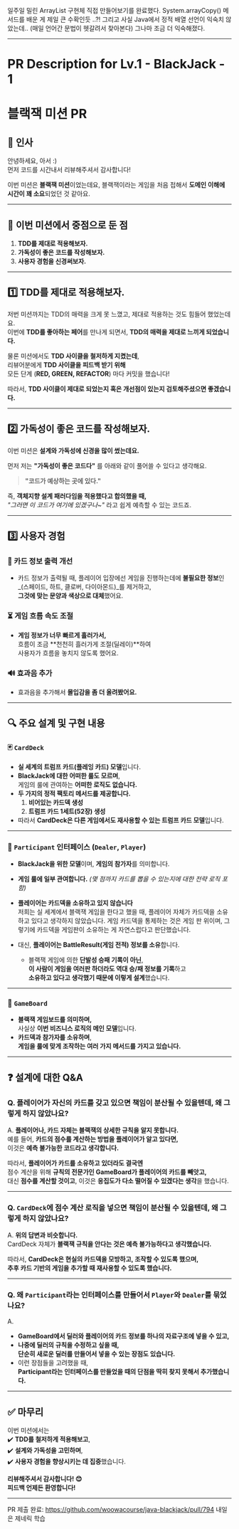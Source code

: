 일주일 밀린 ArrayList 구현체 직접 만들어보기를 완료했다.
System.arrayCopy() 메서드를 배운 게 제일 큰 수확인듯 ..?!
그리고 사실 Java에서 정적 배열 선언이 익숙치 않았는데.. (매일 언어간 문법이 헷갈려서 찾아본다)
그나마 조금 더 익숙해졌다.






- - - 

# PR Description for Lv.1 - BlackJack - 1

# 블랙잭 미션 PR

## 👋 인사  
안녕하세요, 아서 :)  
먼저 코드를 시간내서 리뷰해주셔서 감사합니다!  

이번 미션은 **블랙잭 미션**이었는데요, 블랙잭이라는 게임을 처음 접해서 **도메인 이해에 시간이 꽤 소요**되었던 것 같아요.

---

## 🎯 이번 미션에서 중점으로 둔 점  
1. **TDD를 제대로 적용해보자.**  
2. **가독성이 좋은 코드를 작성해보자.** 
3. **사용자 경험을 신경써보자.**  

---

## 1️⃣ TDD를 제대로 적용해보자.  
저번 미션까지는 TDD의 매력을 크게 못 느꼈고, 제대로 적용하는 것도 힘들어 했었는데요.  
이번에 **TDD를 좋아하는 페어**를 만나게 되면서, **TDD의 매력을 제대로 느끼게 되었습니다.**  

물론 미션에서도 **TDD 사이클을 철저하게 지켰는데**,  
리뷰어분에게 **TDD 사이클을 피드백 받기 위해**  
모든 단계 (**RED, GREEN, REFACTOR**) 마다 커밋을 했습니다!  

따라서, **TDD 사이클이 제대로 되었는지 혹은 개선점이 있는지 검토해주셨으면 좋겠습니다.**  

---

## 2️⃣ 가독성이 좋은 코드를 작성해보자.
이번 미션은 **설계와 가독성에 신경을 많이 썼는데요.**  

먼저 저는 **"가독성이 좋은 코드다"** 를 아래와 같이 풀어쓸 수 있다고 생각해요.  
> **"코드가 예상하는 곳에 있다."**  

즉, **객체지향 설계 패러다임을 적용했다고 합의했을 때,**  
_"그러면 이 코드가 여기에 있겠구나~"_ 라고 쉽게 예측할 수 있는 코드죠.  

---

## 3️⃣ 사용자 경험  
### 🎨 카드 정보 출력 개선  
- 카드 정보가 출력될 때, 플레이어 입장에선 게임을 진행하는데에 **불필요한 정보**인  
  _(스페이드, 하트, 클로버, 다이아몬드)_를 제거하고,  
  **그것에 맞는 문양과 색상으로 대체**했어요.  

### ⏳ 게임 흐름 속도 조절  
- **게임 정보가 너무 빠르게 흘러가서,**  
  흐름이 조금 **천천히 흘러가게 조절(딜레이)**하여  
  사용자가 흐름을 놓치지 않도록 했어요.  

### 🔊 효과음 추가  
- 효과음을 추가해서 **몰입감을 좀 더 올려봤어요.**  

---

## 🔍 주요 설계 및 구현 내용  

### 🃏 `CardDeck`  
- **실 세계의 트럼프 카드(플레잉 카드) 모델**입니다.  
- **BlackJack에 대한 어떠한 룰도 모르며**,  
  게임의 룰에 관여하는 **어떠한 로직도 없습니다.**  
- **두 가지의 정적 팩토리 메서드를 제공합니다.**
  1. **비어있는 카드덱 생성**  
  2. **트럼프 카드 1세트(52장) 생성**  
- 따라서 **CardDeck은 다른 게임에서도 재사용할 수 있는 트럼프 카드 모델**입니다.  

---

### 👥 `Participant` 인터페이스 (`Dealer`, `Player`)  
- **BlackJack을 위한 모델**이며, **게임의 참가자**를 의미합니다.  
- **게임 룰에 일부 관여합니다.** _(몇 점까지 카드를 뽑을 수 있는지에 대한 전략 로직 포함)_  
- **플레이어는 카드덱을 소유하고 있지 않습니다**  
	저희는 실 세계에서 블랙잭 게임을 한다고 했을 때,
	플레이어 자체가 카드덱을 소유하고 있다고 생각하지 않았습니다.
	게임 카드덱을 통제하는 것은 게임 판 위이며, 그렇기에 카드덱을
	게임판이 소유하는 게 자연스럽다고 판단했습니다.

- 대신, **플레이어는 BattleResult(게임 전적) 정보를 소유**합니다.  
  - 블랙잭 게임에 의한 **단발성 승패 기록이 아닌**,  
    **이 사람이 게임을 여러판 하더라도 역대 승/패 정보를 기록**하고  
    **소유하고 있다고 생각했기 때문에 이렇게 설계**했습니다.  

---

### 🎲 `GameBoard`  
- **블랙잭 게임보드를 의미하며,**  
  사실상 **이번 비즈니스 로직의 메인 모델**입니다.  
- **카드덱과 참가자를 소유하며**,  
  **게임을 룰에 맞게 조작하는 여러 가지 메서드를 가지고 있습니다.**  

---

## ❓ 설계에 대한 Q&A  

### Q. 플레이어가 자신의 카드를 갖고 있으면 책임이 분산될 수 있을텐데, 왜 그렇게 하지 않았나요?  
A. **플레이어나, 카드 자체는 블랙잭의 상세한 규칙을 알지 못합니다.**  
예를 들어, **카드의 점수를 계산하는 방법을 플레이어가 알고 있다면,**  
이것은 **예측 불가능한 코드라고 생각합니다.**  

따라서, **플레이어가 카드를 소유하고 있더라도 결국엔**  
점수 계산을 위해 **규칙의 전문가인 GameBoard가 플레이어의 카드를 빼앗고,**  
대신 **점수를 계산할 것이고**, 이것은 **응집도가 다소 떨어질 수 있겠다는 생각**을 했습니다.  

---

### Q. `CardDeck`에 점수 계산 로직을 넣으면 책임이 분산될 수 있을텐데, 왜 그렇게 하지 않았나요?  
A. **위의 답변과 비슷합니다.**  
CardDeck 자체가 **블랙잭 규칙을 안다는 것은 예측 불가능하다고 생각했습니다.**  

따라서, **CardDeck은 현실의 카드덱을 모방하고, 조작할 수 있도록 했으며,**  
**추후 카드 기반의 게임을 추가할 때 재사용할 수 있도록 했습니다.**  

---

### Q. 왜 `Participant`라는 인터페이스를 만들어서 `Player`와 `Dealer`를 묶었나요?  
A.  
- **GameBoard에서 딜러와 플레이어의 카드 정보를 하나의 자료구조에 넣을 수 있고,**  
- **나중에 딜러의 규칙을 수정하고 싶을 때,**  
  **단순히 새로운 딜러를 만들어서 넣을 수 있는 장점도 있습니다.**  
- 이런 장점들을 고려했을 때,  
  **Participant라는 인터페이스를 만들었을 때의 단점을 딱히 찾지 못해서 추가했습니다.**  

---

## ✅ 마무리  
이번 미션에서는  
✔️ **TDD를 철저하게 적용해보고**,  
✔️ **설계와 가독성을 고민하며**,  
✔️ **사용자 경험을 향상시키는 데 집중**했습니다.  

**리뷰해주셔서 감사합니다! 😊**  
**피드백 언제든 환영합니다!**  


- - -


PR 제출 완료: https://github.com/woowacourse/java-blackjack/pull/794
내일은 제네릭 학습
